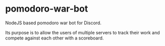 # pomodoro-war-bot
NodeJS based pomodoro war bot for Discord.

Its purpose is to allow the users of multiple servers to track their work and compete against each other with a scoreboard.
